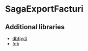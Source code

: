 # SagaExportFacturi

## Additional libraries
- [dbfpy3](https://pypi.org/project/dbfpy3/)
- [fdb](https://pypi.org/project/fdb/)
